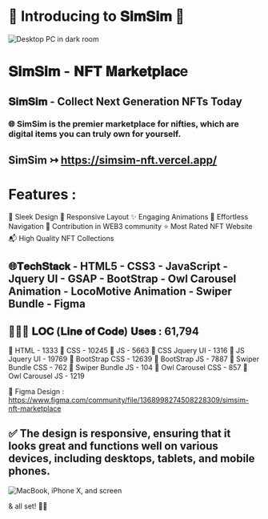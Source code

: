# 🌟 Introducing to 𝐒𝐢𝐦𝐒𝐢𝐦 🌟 
![Desktop PC in dark room](https://github.com/codeaashu/SimSim/assets/130897584/74517557-640c-4595-a3cc-fffda4ba2fb3)
  
# 𝐒𝐢𝐦𝐒𝐢𝐦 - 𝐍𝐅𝐓 𝐌𝐚𝐫𝐤𝐞𝐭𝐩𝐥𝐚𝐜e
## 𝐒𝐢𝐦𝐒𝐢𝐦 - Collect Next Generation NFTs Today
### 🌐 SimSim is the premier marketplace for nifties, which are digital items you can truly own for yourself.

## SimSim ↣ https://simsim-nft.vercel.app/

# Features :
🎨 Sleek Design
📱 Responsive Layout
✨ Engaging Animations
🚀 Effortless Navigation
💌 Contribution in WEB3 community
⭐ Most Rated NFT Website
📬 High Quality NFT Collections


## 🌐𝐓𝐞𝐜𝐡𝐒𝐭𝐚𝐜𝐤 - HTML5 - CSS3 - JavaScript - Jquery UI - GSAP - BootStrap - Owl Carousel Animation - LocoMotive Animation - Swiper Bundle - Figma


## 👩🏻‍💻 𝐋𝐎𝐂 (𝐋𝐢𝐧𝐞 𝐨𝐟 𝐂𝐨𝐝𝐞) 𝐔𝐬𝐞𝐬 : 61,794
📂 HTML - 1333
📂 CSS - 10245
📂 JS - 5663
📂 CSS Jquery UI - 1316
📂 JS Jquery UI - 19769
📂 BootStrap CSS - 12639
📂 BootStrap JS - 7887
📂 Swiper Bundle CSS - 762
📂 Swiper Bundle JS - 104
📂 Owl Carousel CSS - 857
📂 Owl Carousel JS - 1219


🎨 Figma Design : https://www.figma.com/community/file/1368998274508228309/simsim-nft-marketplace

## ✅ The design is responsive, ensuring that it looks great and functions well on various devices, including desktops, tablets, and mobile phones.
![MacBook, iPhone X, and screen](https://github.com/codeaashu/SimSim/assets/130897584/ce91c640-a159-4599-a97b-fbc95154e3bc)


& all set! 👍🏻
